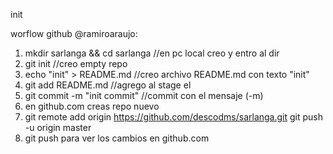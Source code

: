 init

worflow github @ramiroaraujo:

1.  mkdir sarlanga && cd sarlanga //en pc local creo y entro al dir
2.  git init //creo empty repo
3.  echo "init" > README.md //creo archivo README.md con texto "init"
4.  git add README.md //agrego al stage el
5.  git commit -m "init commit" //commit con el mensaje (-m)
6.  en github.com creas repo nuevo
7.  git remote add origin https://github.com/descodms/sarlanga.git git push -u origin master
8.  git push para ver los cambios en github.com
